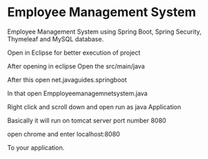 # Employee Management System
Employee Management System using Spring Boot, Spring Security, Thymeleaf and MySQL database.

Open in Eclipse for better execution of project

After opening in eclipse Open the src/main/java

After this open net.javaguides.springboot

In that open Empployeemanagemnetsystem.java

Right click and scroll down and open run as java Application 

Basically it will run on tomcat server port number 8080

open chrome and enter localhost:8080

To your application. 
